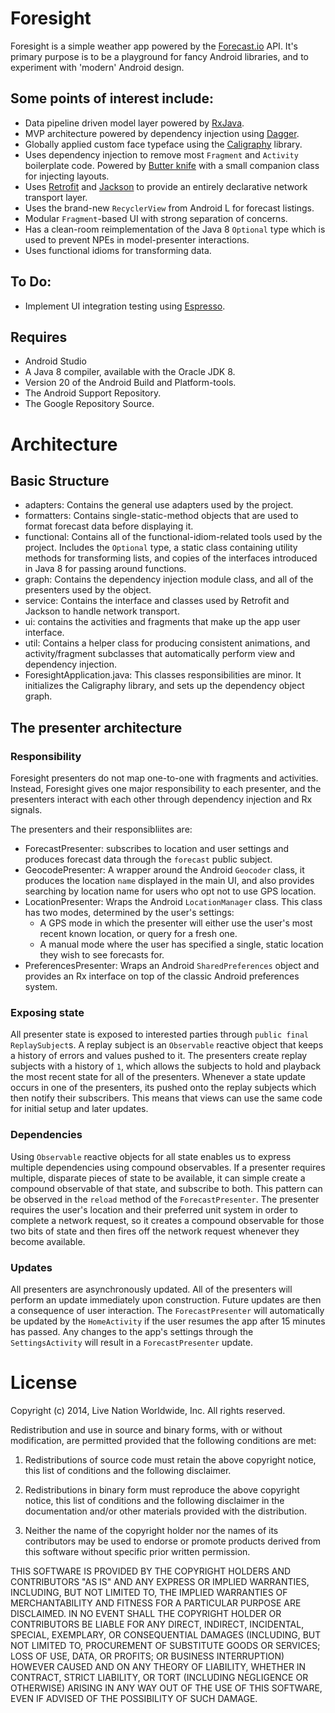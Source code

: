 # Foresight

Foresight is a simple weather app powered by the [Forecast.io](https://forecast.io) API. It's primary purpose is to be a playground for fancy Android libraries, and to experiment with 'modern' Android design.

## Some points of interest include:

* Data pipeline driven model layer powered by [RxJava](https://github.com/ReactiveX/RxJava).
* MVP architecture powered by dependency injection using [Dagger](http://square.github.io/dagger/).
* Globally applied custom face typeface using the [Caligraphy](https://github.com/chrisjenx/Calligraphy) library.
* Uses dependency injection to remove most `Fragment` and `Activity` boilerplate code. Powered by [Butter knife](http://jakewharton.github.io/butterknife/) with a small companion class for injecting layouts.
* Uses [Retrofit](http://square.github.io/retrofit/) and [Jackson](http://wiki.fasterxml.com/JacksonDownload) to provide an entirely declarative network transport layer.
* Uses the brand-new `RecyclerView` from Android L for forecast listings.
* Modular `Fragment`-based UI with strong separation of concerns.
* Has a clean-room reimplementation of the Java 8 `Optional` type which is used to prevent NPEs in model-presenter interactions.
* Uses functional idioms for transforming data.

## To Do:

* Implement UI integration testing using [Espresso](https://code.google.com/p/android-test-kit/wiki/Espresso).

## Requires

- Android Studio
- A Java 8 compiler, available with the Oracle JDK 8.
- Version 20 of the Android Build and Platform-tools.
- The Android Support Repository.
- The Google Repository Source.

# Architecture

## Basic Structure

* adapters: Contains the general use adapters used by the project.
* formatters: Contains single-static-method objects that are used to format forecast data before displaying it.
* functional: Contains all of the functional-idiom-related tools used by the project. Includes the `Optional` type, a static class containing utility methods for transforming lists, and copies of the interfaces introduced in Java 8 for passing around functions.
* graph: Contains the dependency injection module class, and all of the presenters used by the object.
* service: Contains the interface and classes used by Retrofit and Jackson to handle network transport.
* ui: contains the activities and fragments that make up the app user interface.
* util: Contains a helper class for producing consistent animations, and activity/fragment subclasses that automatically perform view and dependency injection.
* ForesightApplication.java: This classes responsibilities are minor. It initializes the Caligraphy library, and sets up the dependency object graph.

## The presenter architecture

### Responsibility

Foresight presenters do not map one-to-one with fragments and activities. Instead, Foresight gives one major responsibility to each presenter, and the presenters interact with each other through dependency injection and Rx signals. 

The presenters and their responsibliites are:

* ForecastPresenter: subscribes to location and user settings and produces forecast data through the `forecast` public subject.
* GeocodePresenter: A wrapper around the Android `Geocoder` class, it produces the location `name` displayed in the main UI, and also provides searching by location name for users who opt not to use GPS location.
* LocationPresenter: Wraps the Android `LocationManager` class. This class has two modes, determined by the user's settings:
	* A GPS mode in which the presenter will either use the user's most recent known location, or query for a fresh one.
	* A manual mode where the user has specified a single, static location they wish to see forecasts for.
* PreferencesPresenter: Wraps an Android `SharedPreferences` object and provides an Rx interface on top of the classic Android preferences system.

### Exposing state

All presenter state is exposed to interested parties through `public final ReplaySubject`s. A replay subject is an `Observable` reactive object that keeps a history of errors and values pushed to it. The presenters create replay subjects with a history of `1`, which allows the subjects to hold and playback the most recent state for all of the presenters. Whenever a state update occurs in one of the presenters, its pushed onto the replay subjects which then notify their subscribers. This means that views can use the same code for initial setup and later updates.


### Dependencies

Using `Observable` reactive objects for all state enables us to express multiple dependencies using compound observables. If a presenter requires multiple, disparate pieces of state to be available, it can simple create a compound observable of that state, and subscribe to both. This pattern can be observed in the `reload` method of the `ForecastPresenter`. The presenter requires the user's location and their preferred unit system in order to complete a network request, so it creates a compound observable for those two bits of state and then fires off the network request whenever they become available.

### Updates

All presenters are asynchronously updated. All of the presenters will perform an update immediately upon construction. Future updates are then a consequence of user interaction. The `ForecastPresenter` will automatically be updated by the `HomeActivity` if the user resumes the app after 15 minutes has passed. Any changes to the app's settings through the `SettingsActivity` will result in a `ForecastPresenter` update.

# License

Copyright (c) 2014, Live Nation Worldwide, Inc. All rights reserved.

Redistribution and use in source and binary forms, with or without modification, are permitted provided that the following conditions are met:

1. Redistributions of source code must retain the above copyright notice, this list of conditions and the following disclaimer.

2. Redistributions in binary form must reproduce the above copyright notice, this list of conditions and the following disclaimer in the documentation and/or other materials provided with the distribution.

3. Neither the name of the copyright holder nor the names of its contributors may be used to endorse or promote products derived from this software without specific prior written permission.

THIS SOFTWARE IS PROVIDED BY THE COPYRIGHT HOLDERS AND CONTRIBUTORS "AS IS" AND ANY
EXPRESS OR IMPLIED WARRANTIES, INCLUDING, BUT NOT LIMITED TO, THE IMPLIED WARRANTIES OF
MERCHANTABILITY AND FITNESS FOR A PARTICULAR PURPOSE ARE DISCLAIMED. IN NO EVENT SHALL
THE COPYRIGHT HOLDER OR CONTRIBUTORS BE LIABLE FOR ANY DIRECT, INDIRECT, INCIDENTAL,
SPECIAL, EXEMPLARY, OR CONSEQUENTIAL DAMAGES (INCLUDING, BUT NOT LIMITED TO, PROCUREMENT
OF SUBSTITUTE GOODS OR SERVICES; LOSS OF USE, DATA, OR PROFITS; OR BUSINESS
INTERRUPTION) HOWEVER CAUSED AND ON ANY THEORY OF LIABILITY, WHETHER IN CONTRACT, STRICT
LIABILITY, OR TORT (INCLUDING NEGLIGENCE OR OTHERWISE) ARISING IN ANY WAY OUT OF THE USE
OF THIS SOFTWARE, EVEN IF ADVISED OF THE POSSIBILITY OF SUCH DAMAGE.